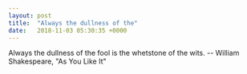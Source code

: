 ```yaml
---
layout: post
title:  "Always the dullness of the"
date:   2018-11-03 05:30:35 +0000
---
```

Always the dullness of the fool is the whetstone of the wits.
		-- William Shakespeare, "As You Like It"

